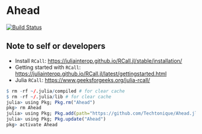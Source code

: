# Ahead

[![Build Status](https://github.com/thierrymoudiki/Ahead.jl/actions/workflows/CI.yml/badge.svg?branch=main)](https://github.com/thierrymoudiki/Ahead.jl/actions/workflows/CI.yml?query=branch%3Amain)



## Note to self or developers

- Install `RCall`: https://juliainterop.github.io/RCall.jl/stable/installation/
- Getting started with `RCall`: https://juliainterop.github.io/RCall.jl/latest/gettingstarted.html
- Julia `RCall`: https://www.geeksforgeeks.org/julia-rcall/

```R
$ rm -rf ~/.julia/compiled # for clear cache
$ rm -rf ~/.julia/lib # for clear cache
julia> using Pkg; Pkg.rm("Ahead")
pkg> rm Ahead 
julia> using Pkg; Pkg.add(path="https://github.com/Techtonique/Ahead.jl")
julia> using Pkg; Pkg.update("Ahead")
pkg> activate Ahead
```

